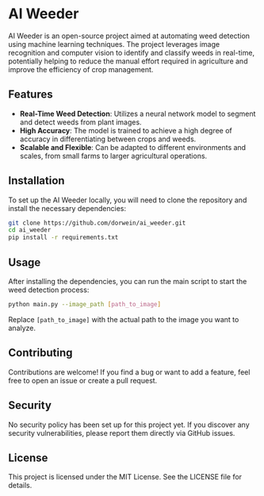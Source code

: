 
# AI Weeder

AI Weeder is an open-source project aimed at automating weed detection using machine learning techniques. The project leverages image recognition and computer vision to identify and classify weeds in real-time, potentially helping to reduce the manual effort required in agriculture and improve the efficiency of crop management.

## Features

- **Real-Time Weed Detection**: Utilizes a neural network model to segment and detect weeds from plant images.
- **High Accuracy**: The model is trained to achieve a high degree of accuracy in differentiating between crops and weeds.
- **Scalable and Flexible**: Can be adapted to different environments and scales, from small farms to larger agricultural operations.

## Installation

To set up the AI Weeder locally, you will need to clone the repository and install the necessary dependencies:

```bash
git clone https://github.com/dorwein/ai_weeder.git
cd ai_weeder
pip install -r requirements.txt
```

## Usage

After installing the dependencies, you can run the main script to start the weed detection process:

```bash
python main.py --image_path [path_to_image]
```

Replace `[path_to_image]` with the actual path to the image you want to analyze.

## Contributing

Contributions are welcome! If you find a bug or want to add a feature, feel free to open an issue or create a pull request.

## Security

No security policy has been set up for this project yet. If you discover any security vulnerabilities, please report them directly via GitHub issues.

## License

This project is licensed under the MIT License. See the LICENSE file for details.
